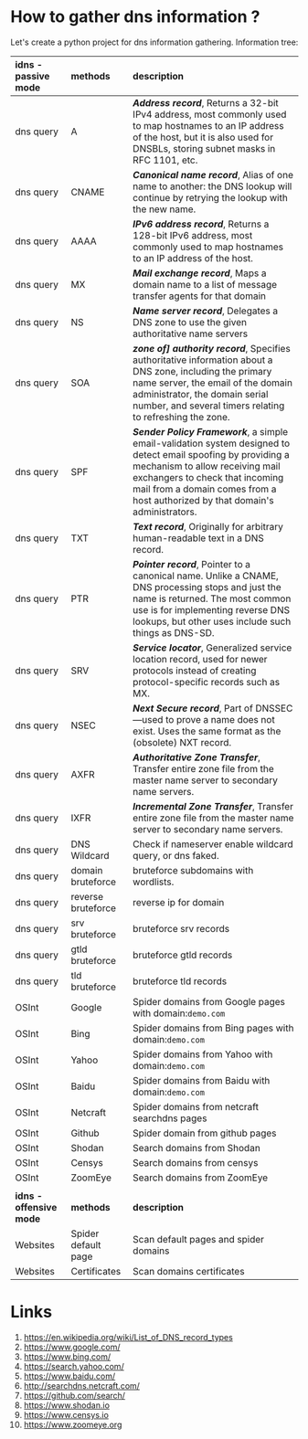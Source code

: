 
# How to gather dns information ?

Let's create a python project for dns information gathering. Information tree:

|**idns - passive mode**|methods|description|
|:-----------------------|:----------|:--------------|
|dns query|A|***Address record***, Returns a 32-bit IPv4 address, most commonly used to map hostnames to an IP address of the host, but it is also used for DNSBLs, storing subnet masks in RFC 1101, etc.|
|dns query|CNAME|***Canonical name record***, Alias of one name to another: the DNS lookup will continue by retrying the lookup with the new name.|
|dns query|AAAA|***IPv6 address record***, Returns a 128-bit IPv6 address, most commonly used to map hostnames to an IP address of the host.|
|dns query|MX|***Mail exchange record***, Maps a domain name to a list of message transfer agents for that domain|
|dns query|NS|***Name server record***, Delegates a DNS zone to use the given authoritative name servers|
|dns query|SOA|***zone of] authority record***, Specifies authoritative information about a DNS zone, including the primary name server, the email of the domain administrator, the domain serial number, and several timers relating to refreshing the zone.|
|dns query|SPF|***Sender Policy Framework***, a simple email-validation system designed to detect email spoofing by providing a mechanism to allow receiving mail exchangers to check that incoming mail from a domain comes from a host authorized by that domain's administrators.|
|dns query|TXT|***Text record***, Originally for arbitrary human-readable text in a DNS record.|
|dns query|PTR|***Pointer record***, Pointer to a canonical name. Unlike a CNAME, DNS processing stops and just the name is returned. The most common use is for implementing reverse DNS lookups, but other uses include such things as DNS-SD.|
|dns query|SRV|***Service locator***, Generalized service location record, used for newer protocols instead of creating protocol-specific records such as MX.|
|dns query|NSEC|***Next Secure record***, Part of DNSSEC—used to prove a name does not exist. Uses the same format as the (obsolete) NXT record.|
|dns query|AXFR|***Authoritative Zone Transfer***, Transfer entire zone file from the master name server to secondary name servers.|
|dns query|IXFR|***Incremental Zone Transfer***, Transfer entire zone file from the master name server to secondary name servers.|
|dns query|DNS Wildcard|Check if nameserver enable wildcard query, or dns faked.|
|dns query|domain bruteforce|bruteforce subdomains with wordlists.|
|dns query|reverse bruteforce|reverse ip for domain|
|dns query|srv bruteforce|bruteforce srv records|
|dns query|gtld bruteforce|bruteforce gtld records|
|dns query|tld bruteforce|bruteforce tld records|
|OSInt|Google|Spider domains from Google pages with domain:`demo.com`|
|OSInt|Bing|Spider domains from Bing pages with domain:`demo.com`|
|OSInt|Yahoo|Spider domains from Yahoo with domain:`demo.com`|
|OSInt|Baidu|Spider domains from Baidu with domain:`demo.com`|
|OSInt|Netcraft|Spider domains from netcraft searchdns pages|
|OSInt|Github|Spider domain from github pages|
|OSInt|Shodan|Search domains from Shodan|
|OSInt|Censys|Search domains from censys|
|OSInt|ZoomEye|Search domains from ZoomEye|
||||
|**idns - offensive mode**|**methods**|**description**|
|Websites|Spider default page|Scan default pages and spider domains|
|Websites|Certificates|Scan domains certificates|

# Links

1. https://en.wikipedia.org/wiki/List_of_DNS_record_types
2. https://www.google.com/
3. https://www.bing.com/
4. https://search.yahoo.com/
5. https://www.baidu.com/
6. http://searchdns.netcraft.com/
7. https://github.com/search/
8. https://www.shodan.io
9. https://www.censys.io
10. https://www.zoomeye.org

